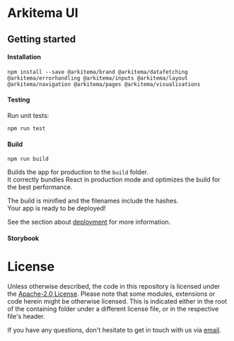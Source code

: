 # Arkitema UI
<Purpose>

## Getting started
#### Installation
```
npm install --save @arkitema/brand @arkitema/datafetching @arkitema/errorhandling @arkitema/inputs @arkitema/layout @arkitema/navigation @arkitema/pages @arkitema/visualisations
```

#### Testing 
Run unit tests: 
```
npm run test
```

#### Build
```
npm run build
```
Builds the app for production to the `build` folder.\
It correctly bundles React in production mode and optimizes the build for the best performance.

The build is minified and the filenames include the hashes.\
Your app is ready to be deployed!

See the section about [deployment](https://facebook.github.io/create-react-app/docs/deployment) for more information.

#### Storybook


# License

Unless otherwise described, the code in this repository is licensed under the [Apache-2.0 License](LICENSE). Please note
that some modules, extensions or code herein might be otherwise licensed. This is indicated either in the root of the
containing folder under a different license file, or in the respective file's header.

If you have any questions, don't hesitate to get in touch with us via [email](mailto:chrk@arkitema.com).

